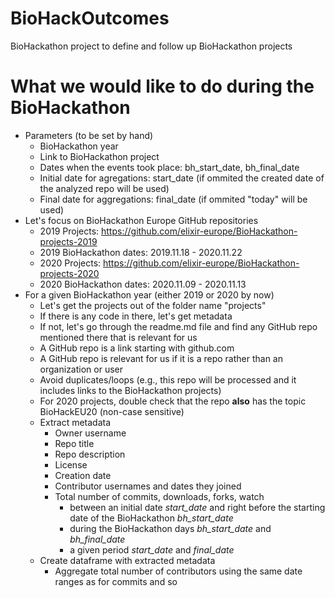 # BioHackOutcomes
BioHackathon project to define and follow up BioHackathon projects

# What we would like to do during the BioHackathon
* Parameters (to be set by hand)
  * BioHackathon year
  * Link to BioHackathon project
  * Dates when the events took place: bh_start_date, bh_final_date
  * Initial date for agregations: start_date (if ommited the created date of the analyzed repo will be used)
  * Final date for aggregations: final_date (if ommited "today" will be used)
* Let's focus on BioHackathon Europe GitHub repositories
  * 2019 Projects: https://github.com/elixir-europe/BioHackathon-projects-2019 
  * 2019 BioHackathon dates: 2019.11.18 - 2020.11.22
  * 2020 Projects: https://github.com/elixir-europe/BioHackathon-projects-2020
  * 2020 BioHackathon dates: 2020.11.09 - 2020.11.13
* For a given BioHackathon year (either 2019 or 2020 by now)
  * Let's get the projects out of the folder name "projects"
  * If there is any code in there, let's get metadata
  * If not, let's go through the readme.md file and find any GitHub repo mentioned there that is relevant for us
  * A GitHub repo is a link starting with github.com
  * A GitHub repo is relevant for us if it is a repo rather than an organization or user
  * Avoid duplicates/loops (e.g., this repo will be processed and it includes links to the BioHackathon projects)
  * For 2020 projects, double check that the repo **also** has the topic BioHackEU20 (non-case sensitive)
  * Extract metadata
    * Owner username
    * Repo title
    * Repo description
    * License
    * Creation date    
    * Contributor usernames and dates they joined
    * Total number of commits, downloads, forks, watch
      * between an initial date *start_date* and right before the starting date of the BioHackathon *bh_start_date*
      * during the BioHackathon days *bh_start_date* and *bh_final_date*
      * a given period *start_date* and *final_date*
  * Create dataframe with extracted metadata
      * Aggregate total number of contributors using the same date ranges as for commits and so
